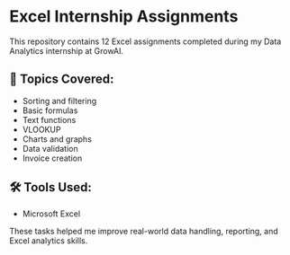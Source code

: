 # Excel Internship Assignments

This repository contains 12 Excel assignments completed during my Data Analytics internship at GrowAI.

## 📌 Topics Covered:
- Sorting and filtering
- Basic formulas
- Text functions
- VLOOKUP
- Charts and graphs
- Data validation
- Invoice creation

## 🛠 Tools Used:
- Microsoft Excel

These tasks helped me improve real-world data handling, reporting, and Excel analytics skills.
